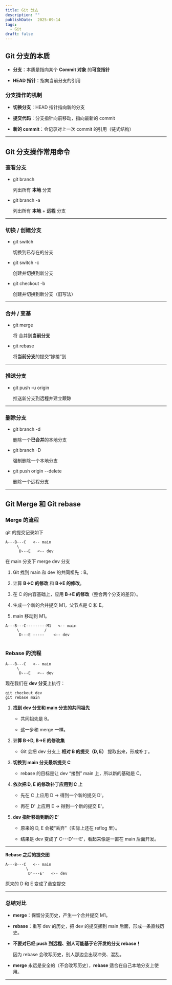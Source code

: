 ```yaml
---
title: Git 分支
description: ""
publishDate:  2025-09-14
tags:
  - Git
draft: false
---
```






## **Git 分支的本质**

- **分支**：本质是指向某个 **Commit 对象** 的**可变指针**
    
- **HEAD 指针**：指向当前分支的引用
    

  

### **分支操作的机制**

- **切换分支**：HEAD 指针指向新的分支
    
- **提交代码**：分支指针向前移动，指向最新的 commit
    
- **新的 commit**：会记录对上一次 commit 的引用（链式结构）

---

## **Git 分支操作常用命令**



### **查看分支**

- git branch

    列出所有 **本地** 分支
    
- git branch -a

    列出所有 **本地** + **远程** 分支

---

### **切换 / 创建分支**

- git switch <branch-name>

    切换到已存在的分支
    
- git switch -c <branch-name>

    创建并切换到新分支
    
- git checkout -b <branch-name>

    创建并切换到新分支（旧写法）

---

### **合并 / 变基**

- git merge <branch-name>

    将 <branch-name> 合并到**当前分支**
    
- git rebase <base-branch>

    将**当前分支**的提交“嫁接”到 <base-branch>

---

### **推送分支**

- git push -u origin <branch-name>

    推送新分支到远程并建立跟踪

---

### **删除分支**

- git branch -d <branch-name>

    删除一个**已合并**的本地分支
    
- git branch -D <branch-name>

    强制删除一个本地分支
    
- git push origin --delete <branch-name>

    删除一个远程分支

---

## Git Merge 和 Git rebase


### Merge 的流程
git 的提交记录如下

```
A---B---C   <-- main
	 \
	  D---E   <-- dev

```

在 main 分支下 merge dev 分支

1. Git 找到 main 和 dev 的共同祖先：B。
    
2. 计算 **B→C 的修改** 和 **B→E 的修改**。
    
3. 在 C 的内容基础上，应用 **B→E 的修改**（整合两个分支的差异）。
    
4. 生成一个新的合并提交 M1，父节点是 C 和 E。
    
5. main 移动到 M1。

```
A---B---C---------M1   <-- main
     \           /
      D---E -----    <-- dev


```

### **Rebase 的流程**

```
A---B---C   <-- main
     \
      D---E   <-- dev
```

现在我们在 **dev 分支**上执行：

```
git checkout dev
git rebase main
```

1. **找到 dev 分支和 main 分支的共同祖先**
    
    - 共同祖先是 B。
        
    - 这一步和 merge 一样。
        
    
2. **计算 B→D, B→E 的修改集**
    
    - Git 会把 dev 分支上 **相对 B 的提交（D, E）** 提取出来，形成补丁。
        
    
3. **切换到 main 分支最新提交 C**
    
    - rebase 的目标是让 dev “接到” main 上，所以新的基础是 C。
        
    
4. **依次把 D, E 的修改补丁应用到 C 上**
    
    - 先在 C 上应用 D → 得到一个新的提交 D'。
        
    - 再在 D' 上应用 E → 得到一个新的提交 E'。
        
    
5. **dev 指针移动到新的 E’**
    
    - 原来的 D, E 会被“丢弃”（实际上还在 reflog 里）。
        
    - 结果是 dev 变成了 C---D'---E'，看起来像是一直在 main 后面开发。

---

**Rebase 之后的提交图**

```
A---B---C   <-- main
         \
          D'---E'   <-- dev
```

原来的 D 和 E 变成了悬空提交

---

### **总结对比**

- **merge**：保留分支历史，产生一个合并提交 M1。
    
- **rebase**：重写 dev 的历史，把 dev 的提交挪到 main 后面，形成一条直线历史。
    

- **不要对已经 push 到远程、别人可能基于它开发的分支 rebase！**

    因为 rebase 会改写历史，别人那边会出现冲突、混乱。
    
- **merge** 永远是安全的（不会改写历史），**rebase** 适合在自己本地分支上使用。

---